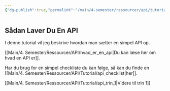 ```yaml
---
{"dg-publish":true,"permalink":"/main/4-semester/ressourcer/api/tutorial/sadan-laver-du-en-api/","title":"Intro til API","tags":["ressource","API","Web Api","Tutorial"],"created":"2024-08-16T11:12:37.814+02:00"}
---
```



## Sådan Laver Du En API

I denne tutorial vil jeg beskrive hvordan man sætter en simpel API op.

[[Main/4. Semester/Ressourcer/API/hvad_er_en_api\|Du kan læse her om hvad en API er]].

Har du brug for en simpel checkliste du kan følge, så kan du finde en
[[Main/4. Semester/Ressourcer/API/Tutorial/api_checklist\|her]].

[[Main/4. Semester/Ressourcer/API/Tutorial/api_trin_1\|Videre til trin 1]]
